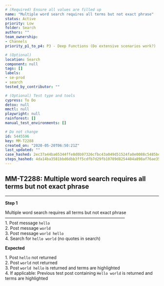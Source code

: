 ```yaml
---
# (Required) Ensure all values are filled up
name: "Multiple word search requires all terms but not exact phrase"
status: Active
priority: Low
folder: Search
authors: ""
team_ownership:
- Channels
priority_p1_to_p4: P3 - Deep Functions (Do extensive scenarios work?)

# (Optional)
location: Search
component: null
tags: []
labels:
- se-prod
- search
tested_by_contributor: ""

# (Optional) Test type and tools
cypress: To Do
detox: null
mmctl: null
playwright: null
rainforest: []
manual_test_environments: []

# Do not change
id: 5445596
key: MM-T2288
created_on: "2020-05-20T06:50:21Z"
last_updated: ""
case_hashed: 2ec37a44ba65344ffe8d0b97326cfbc43a049d51524fa0e0088c5485bd9053f117aa14f62bbfeed9bb9fa922073324ba
steps_hashed: 4da14ba3581bbd6dbb3ff5cdfb7d29fb10789d8254404a898af76ae358f46496ba33758c7592f934bd9edb9aaee529ab
---
```


<!-- (Auto-generated) Based on frontmatter's "key" and "name" -->

## MM-T2288: Multiple word search requires all terms but not exact phrase

---

**Step 1**

Multiple word search requires all terms but not exact phrase\
————————————————————————————\
1\. Post message `hello`\
2\. Post message `world`\
3\. Post message `world hello`\
4\. Search for `hello world` (no quotes in search)

**Expected**

1\. Post `hello` not returned\
2\. Post `world` not returned\
3\. Post `world hello` is returned and terms are highlighted\
4\. If applicable: Previous test post containing `Hello world` is returned and terms are highlighted
